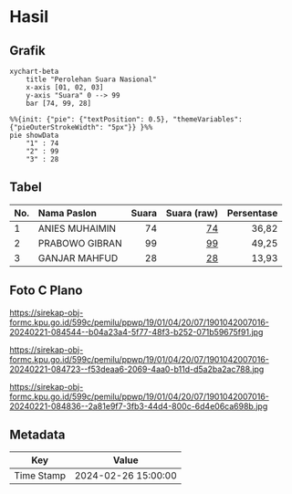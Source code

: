 # Hasil

## Grafik

```mermaid
xychart-beta
    title "Perolehan Suara Nasional"
    x-axis [01, 02, 03]
    y-axis "Suara" 0 --> 99
    bar [74, 99, 28]
```

```mermaid
%%{init: {"pie": {"textPosition": 0.5}, "themeVariables": {"pieOuterStrokeWidth": "5px"}} }%%
pie showData
    "1" : 74
    "2" : 99
    "3" : 28
```

## Tabel

| No. | Nama Paslon    | Suara | Suara (raw) | Persentase |
|:--- |:-------------- | -----:| -----------:| ----------:|
| 1   | ANIES MUHAIMIN | 74    | [74][p-1]   | 36,82      |
| 2   | PRABOWO GIBRAN | 99    | [99][p-2]   | 49,25      |
| 3   | GANJAR MAHFUD  | 28    | [28][p-3]   | 13,93      |


[p-1]: https://github.com/gigit-pemilu/pemilu-2024/blob/main/pilpres/hitung-suara/sub/19-kepulauan-bangka-belitung/sub/01-bangka/sub/04-mendo-barat/sub/2007-kace/sub/016-tps/sub/paslon-1.txt
[p-2]: https://github.com/gigit-pemilu/pemilu-2024/blob/main/pilpres/hitung-suara/sub/19-kepulauan-bangka-belitung/sub/01-bangka/sub/04-mendo-barat/sub/2007-kace/sub/016-tps/sub/paslon-2.txt
[p-3]: https://github.com/gigit-pemilu/pemilu-2024/blob/main/pilpres/hitung-suara/sub/19-kepulauan-bangka-belitung/sub/01-bangka/sub/04-mendo-barat/sub/2007-kace/sub/016-tps/sub/paslon-3.txt

## Foto C Plano

https://sirekap-obj-formc.kpu.go.id/599c/pemilu/ppwp/19/01/04/20/07/1901042007016-20240221-084544--b04a23a4-5f77-48f3-b252-071b59675f91.jpg

https://sirekap-obj-formc.kpu.go.id/599c/pemilu/ppwp/19/01/04/20/07/1901042007016-20240221-084723--f53deaa6-2069-4aa0-b11d-d5a2ba2ac788.jpg

https://sirekap-obj-formc.kpu.go.id/599c/pemilu/ppwp/19/01/04/20/07/1901042007016-20240221-084836--2a81e9f7-3fb3-44d4-800c-6d4e06ca698b.jpg


## Metadata

| Key        | Value               |
| ---------- | ------------------- |
| Time Stamp | 2024-02-26 15:00:00 |



